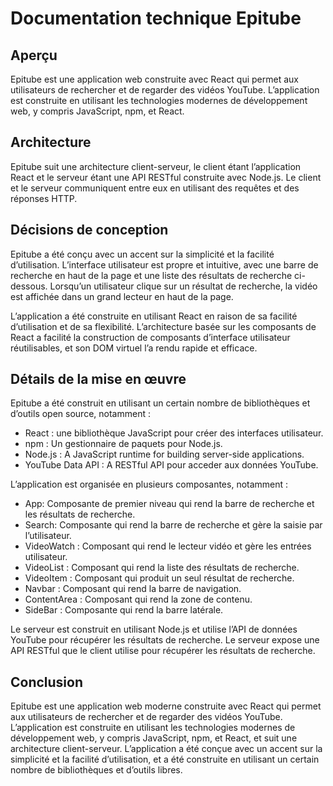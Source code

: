 # Documentation technique Epitube

## Aperçu

Epitube est une application web construite avec React qui permet aux utilisateurs de rechercher et de regarder des vidéos YouTube. L’application est construite en utilisant les technologies modernes de développement web, y compris JavaScript, npm, et React.

## Architecture

Epitube suit une architecture client-serveur, le client étant l’application React et le serveur étant une API RESTful construite avec Node.js. Le client et le serveur communiquent entre eux en utilisant des requêtes et des réponses HTTP.

## Décisions de conception

Epitube a été conçu avec un accent sur la simplicité et la facilité d’utilisation. L’interface utilisateur est propre et intuitive, avec une barre de recherche en haut de la page et une liste des résultats de recherche ci-dessous. Lorsqu’un utilisateur clique sur un résultat de recherche, la vidéo est affichée dans un grand lecteur en haut de la page.

L’application a été construite en utilisant React en raison de sa facilité d’utilisation et de sa flexibilité. L’architecture basée sur les composants de React a facilité la construction de composants d’interface utilisateur réutilisables, et son DOM virtuel l’a rendu rapide et efficace.

## Détails de la mise en œuvre

Epitube a été construit en utilisant un certain nombre de bibliothèques et d’outils open source, notamment :

- React : une bibliothèque JavaScript pour créer des interfaces utilisateur.
- npm : Un gestionnaire de paquets pour Node.js.
- Node.js : A JavaScript runtime for building server-side applications.
- YouTube Data API : A RESTful API pour acceder aux données YouTube.

L’application est organisée en plusieurs composantes, notamment :

- App: Composante de premier niveau qui rend la barre de recherche et les résultats de recherche.
- Search: Composante qui rend la barre de recherche et gère la saisie par l’utilisateur.
- VideoWatch : Composant qui rend le lecteur vidéo et gère les entrées utilisateur.
- VideoList : Composant qui rend la liste des résultats de recherche.
- VideoItem : Composant qui produit un seul résultat de recherche.
- Navbar : Composant qui rend la barre de navigation.
- ContentArea : Composant qui rend la zone de contenu.
- SideBar : Composante qui rend la barre latérale.

Le serveur est construit en utilisant Node.js et utilise l’API de données YouTube pour récupérer les résultats de recherche. Le serveur expose une API RESTful que le client utilise pour récupérer les résultats de recherche.

## Conclusion

Epitube est une application web moderne construite avec React qui permet aux utilisateurs de rechercher et de regarder des vidéos YouTube. L’application est construite en utilisant les technologies modernes de développement web, y compris JavaScript, npm, et React, et suit une architecture client-serveur. L’application a été conçue avec un accent sur la simplicité et la facilité d’utilisation, et a été construite en utilisant un certain nombre de bibliothèques et d’outils libres.